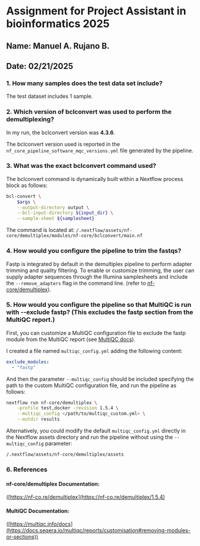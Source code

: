 # **Assignment for Project Assistant in bioinformatics 2025**
## Name: Manuel A. Rujano B.
## Date: 02/21/2025

### 1. How many samples does the test data set include?
The test dataset includes 1 sample.

### 2. Which version of bclconvert was used to perform the demultiplexing?
 
In my run, the bclconvert version was **4.3.6**.

The bclconvert version used is reported in the `nf_core_pipeline_software_mqc_versions.yml` file generated by the pipeline. 

### 3. What was the exact bclconvert command used?

The bclconvert command is dynamically built within a Nextflow process block as follows:

```bash
bcl-convert \
    $args \
    --output-directory output \
    --bcl-input-directory ${input_dir} \
    --sample-sheet ${samplesheet}
```
The command is located at:
`/.nextflow/assets/nf-core/demultiplex/modules/nf-core/bclconvert/main.nf`

### 4. How would you configure the pipeline to trim the fastqs?  
Fastp is integrated by default in the demultiplex pipeline to perform adapter trimming and quality filtering. To enable or customize trimming, the user can supply adapter sequences through the Illumina samplesheets and include the `--remove_adapters` flag in the command line. (refer to [nf-core/demultiplex](https://nf-co.re/demultiplex/1.5.4/docs/usage/)).  

### 5. How would you configure the pipeline so that MultiQC is run with --exclude fastp? (This excludes the fastp section from the MultiQC report.) 

First, you can customize a MultiQC configuration file to exclude the fastp module from the MultiQC report (see [MultiQC docs](https://docs.seqera.io/multiqc/reports/customisation#removing-modules-or-sections)).  

I created a file named `multiqc_config.yml` adding the following content:  

```yaml
exclude_modules:
  - "fastp"
```

And then the parameter `--multiqc_config` should be included specifying the path to the custom MultiQC configuration file, and run the pipeline as follows:

```bash
nextflow run nf-core/demultiplex \
    -profile test,docker -revision 1.5.4 \
    --multiqc_config </path/to/multiqc_custom.yml> \
    --outdir results  
```
Alternatively, you could modify the default `multiqc_config.yml` directly in the Nextflow assets directory and run the pipeline without using the `--multiqc_config` parameter:

`/.nextflow/assets/nf-core/demultiplex/assets`

### 6. References

#### nf-core/demultiplex Documentation:
([https://nf-co.re/demultiplex](https://nf-co.re/demultiplex/1.5.4)
#### MultiQC Documentation:
([https://multiqc.info/docs](https://docs.seqera.io/multiqc/reports/customisation#removing-modules-or-sections))
